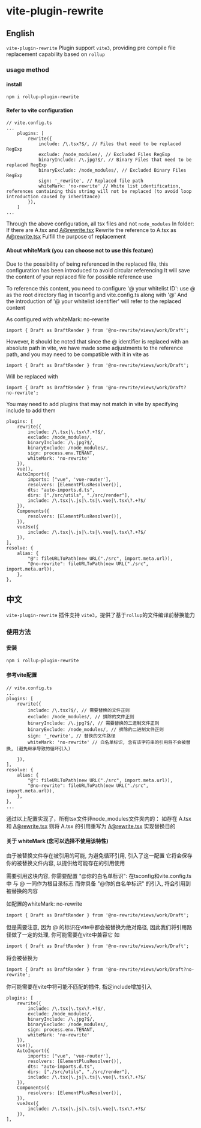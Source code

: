 # vite-plugin-rewrite
## English
```vite-plugin-rewrite``` Plugin support ``` vite3 ```, providing pre compile file replacement capability based on ``` rollup ```
### usage method
#### install
```
npm i rollup-plugin-rewrite
```
#### Refer to vite configuration
```
// vite.config.ts
...
    plugins: [
        rewrite({
            include: /\.tsx?$/, // Files that need to be replaced RegExp
            exclude: /node_modules/, // Excluded Files RegExp
            binaryInclude: /\.jpg?$/, // Binary Files that need to be replaced RegExp
            binaryExclude: /node_modules/, // Excluded Binary Files RegExp
            sign: '_rewrite', // Replaced file path
            whiteMark: 'no-rewrite' // White list identification, references containing this string will not be replaced (to avoid loop introduction caused by inheritance)
        }),
    ]
...
```
Through the above configuration, all tsx files and not ``` node_modules ``` In folder:
If there are A.tsx and A@rewrite.tsx Rewrite the reference to A.tsx as A@rewrite.tsx Fulfill the purpose of replacement

#### About whiteMark (you can choose not to use this feature)

Due to the possibility of being referenced in the replaced file, this configuration has been introduced to avoid circular referencing
It will save the content of your replaced file for possible reference use

To reference this content, you need to configure '@ your whitelist ID': use @ as the root directory flag in tsconfig and vite.config.ts along with '@'
And the introduction of '@ your whitelist identifier' will refer to the replaced content

As configured with whiteMark: no-rewrite
```
import { Draft as DraftRender } from '@no-rewrite/views/work/Draft';
```

However, it should be noted that since the @ identifier is replaced with an absolute path in vite, we have made some adjustments to the reference path, and you may need to be compatible with it in vite
as
```
import { Draft as DraftRender } from '@no-rewrite/views/work/Draft';
```

Will be replaced with
```
import { Draft as DraftRender } from '@no-rewrite/views/work/Draft? no-rewrite';
```

You may need to add plugins that may not match in vite by specifying include to add them
```
plugins: [
    rewrite({
        include: /\.tsx|\.tsx\?.+?$/,
        exclude: /node_modules/,
        binaryInclude: /\.jpg?$/,
        binaryExclude: /node_modules/,
        sign: process.env.TENANT,
        whiteMark: 'no-rewrite'
    }),
    vue(),
    AutoImport({
        imports: ["vue", 'vue-router'],
        resolvers: [ElementPlusResolver()],
        dts: "auto-imports.d.ts",
        dirs: ["./src/utils", "./src/render"],
        include: /\.tsx|\.js|\.ts|\.vue|\.tsx\?.+?$/
    }),
    Components({
        resolvers: [ElementPlusResolver()],
    }),
    vueJsx({
        include: /\.tsx|\.js|\.ts|\.vue|\.tsx\?.+?$/
    }),
],
resolve: {
    alias: {
        "@": fileURLToPath(new URL("./src", import.meta.url)),
        "@no-rewrite": fileURLToPath(new URL("./src", import.meta.url)),
    },
},
```
## 中文
```vite-plugin-rewrite``` 插件支持 ```vite3```，提供了基于```rollup```的文件编译前替换能力

### 使用方法
#### 安装
```
npm i rollup-plugin-rewrite
```
#### 参考vite配置
```
// vite.config.ts
...
plugins: [
    rewrite({
        include: /\.tsx?$/, // 需要替换的文件正则
        exclude: /node_modules/, // 排除的文件正则
        binaryInclude: /\.jpg?$/, // 需要替换的二进制文件正则
        binaryExclude: /node_modules/, // 排除的二进制文件正则
        sign: '_rewrite', // 替换的文件路径
        whiteMark: 'no-rewrite' // 白名单标识, 含有该字符串的引用将不会被替换, (避免继承导致的循环引入)

    }),
],
resolve: {
    alias: {
        "@": fileURLToPath(new URL("./src", import.meta.url)),
        "@no-rewrite": fileURLToPath(new URL("./src", import.meta.url)),
    },
},
...
```
通过以上配置实现了，所有tsx文件非node_modules文件夹内的：
如存在 A.tsx和 A@rewrite.tsx 则将 A.tsx 的引用重写为 A@rewrite.tsx 实现替换目的

#### 关于 whiteMark (您可以选择不使用该特性)

由于被替换文件存在被引用的可能, 为避免循环引用, 引入了这一配置
它将会保存你的被替换文件内容, 以提供给可能存在的引用使用

需要引用这块内容, 你需要配置 "@你的白名单标识": 在tsconfig和vite.config.ts 中 与 @ 一同作为根目录标志
而你具备 "@你的白名单标识" 的引入, 将会引用到被替换的内容

如配置的whiteMark: no-rewrite
```
import { Draft as DraftRender } from '@no-rewrite/views/work/Draft';
```

但是需要注意, 因为 @ 的标识在vite中都会被替换为绝对路径, 因此我们将引用路径做了一定的处理, 你可能需要在vite中兼容它
如
```
import { Draft as DraftRender } from '@no-rewrite/views/work/Draft';
```
将会被替换为
```
import { Draft as DraftRender } from '@no-rewrite/views/work/Draft?no-rewrite';
```

你可能需要在vite中将可能不匹配的插件, 指定include增加引入
```
plugins: [
    rewrite({
        include: /\.tsx|\.tsx\?.+?$/,
        exclude: /node_modules/,
        binaryInclude: /\.jpg?$/,
        binaryExclude: /node_modules/,
        sign: process.env.TENANT,
        whiteMark: 'no-rewrite'
    }),
    vue(),
    AutoImport({
        imports: ["vue", 'vue-router'],
        resolvers: [ElementPlusResolver()],
        dts: "auto-imports.d.ts",
        dirs: ["./src/utils", "./src/render"],
        include: /\.tsx|\.js|\.ts|\.vue|\.tsx\?.+?$/
    }),
    Components({
        resolvers: [ElementPlusResolver()],
    }),
    vueJsx({
        include: /\.tsx|\.js|\.ts|\.vue|\.tsx\?.+?$/
    }),
],
```